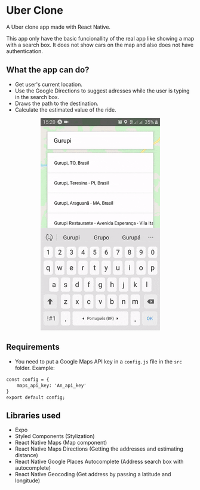 # Uber Clone

A Uber clone app made with React Native.

This app only have the basic funcionallity of the real app like showing a map with a search box. It does not show cars on the map and also does not have authentication.

## What the app can do?

- Get user's current location.
- Use the Google Directions to suggest adresses while the user is typing in the search box.
- Draws the path to the destination.
- Calculate the estimated value of the ride.

<div align="center">
    <img src="demo.gif" />
</div>

## Requirements

- You need to put a Google Maps API key in a `config.js` file in the `src` folder. Example: 

```
const config = {
    maps_api_key: 'An_api_key'
}
export default config;

```

## Libraries used

- Expo
- Styled Components (Stylization)
- React Native Maps (Map component)
- React Native Maps Directions (Getting the addresses and estimating distance)
- React Native Google Places Autocomplete (Address search box with autocomplete)
- React Native Geocoding (Get address by passing a latitude and longitude)